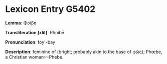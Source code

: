 # Lexicon Entry G5402

**Lemma**: Φοίβη

**Transliteration (xlit)**: Phoíbē

**Pronunciation**: foy'-bay

**Description**:
feminine of  (bright; probably akin to the base of φῶς); Phœbe, a Christian woman:--Phebe.
